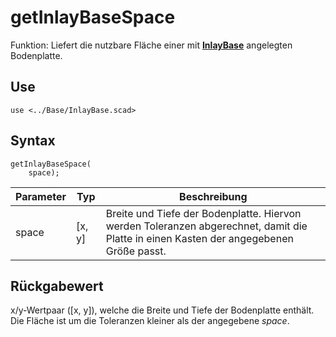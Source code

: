 # getInlayBaseSpace

Funktion: Liefert die nutzbare Fläche einer mit [__InlayBase__](InlayBase.md) angelegten Bodenplatte.

## Use
```
use <../Base/InlayBase.scad>
```

## Syntax
```
getInlayBaseSpace(
    space);
```

| Parameter | Typ | Beschreibung |
| ------ | ------ | ------ |
| space | \[x, y] | Breite und Tiefe der Bodenplatte. Hiervon werden Toleranzen abgerechnet, damit die Platte in einen Kasten der angegebenen Größe passt. |

## Rückgabewert
x/y-Wertpaar (\[x, y\]), welche die Breite und Tiefe der Bodenplatte enthält. Die Fläche ist um die Toleranzen kleiner als der angegebene *space*.
